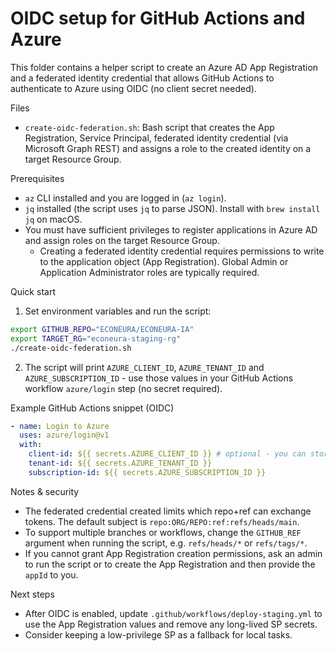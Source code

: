 OIDC setup for GitHub Actions and Azure
=====================================

This folder contains a helper script to create an Azure AD App Registration and a federated identity credential
that allows GitHub Actions to authenticate to Azure using OIDC (no client secret needed).

Files
- `create-oidc-federation.sh`: Bash script that creates the App Registration, Service Principal, federated identity credential
  (via Microsoft Graph REST) and assigns a role to the created identity on a target Resource Group.

Prerequisites
- `az` CLI installed and you are logged in (`az login`).
- `jq` installed (the script uses `jq` to parse JSON). Install with `brew install jq` on macOS.
- You must have sufficient privileges to register applications in Azure AD and assign roles on the target Resource Group.
  - Creating a federated identity credential requires permissions to write to the application object (App Registration). Global Admin or Application Administrator roles are typically required.

Quick start
1. Set environment variables and run the script:

```bash
export GITHUB_REPO="ECONEURA/ECONEURA-IA"
export TARGET_RG="econeura-staging-rg"
./create-oidc-federation.sh
```

2. The script will print `AZURE_CLIENT_ID`, `AZURE_TENANT_ID` and `AZURE_SUBSCRIPTION_ID` - use those values in your GitHub Actions workflow `azure/login` step (no secret required).

Example GitHub Actions snippet (OIDC)

```yaml
- name: Login to Azure
  uses: azure/login@v1
  with:
    client-id: ${{ secrets.AZURE_CLIENT_ID }} # optional - you can store the client-id as secret or set it in the workflow env
    tenant-id: ${{ secrets.AZURE_TENANT_ID }}
    subscription-id: ${{ secrets.AZURE_SUBSCRIPTION_ID }}
```

Notes & security
- The federated credential created limits which repo+ref can exchange tokens. The default subject is `repo:ORG/REPO:ref:refs/heads/main`.
- To support multiple branches or workflows, change the `GITHUB_REF` argument when running the script, e.g. `refs/heads/*` or `refs/tags/*`.
- If you cannot grant App Registration creation permissions, ask an admin to run the script or to create the App Registration and then provide the `appId` to you.

Next steps
- After OIDC is enabled, update `.github/workflows/deploy-staging.yml` to use the App Registration values and remove any long-lived SP secrets.
- Consider keeping a low-privilege SP as a fallback for local tasks.
